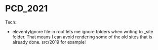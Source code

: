 # PCD_2021

Tech:
* eleventyIgnore file in root lets me ignore folders when writing to _site folder. That means I can avoid rendering some of the old sites that is already done. src/2019 for example!  

